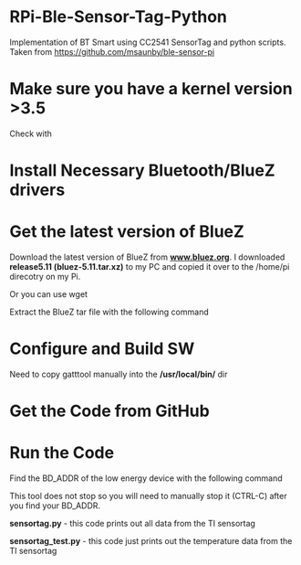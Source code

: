 RPi-Ble-Sensor-Tag-Python
=========================

Implementation of BT Smart using CC2541 SensorTag and python scripts. Taken from https://github.com/msaunby/ble-sensor-pi


Make sure you have a kernel version >3.5
========================================

Check with
<pre class="code-text-only" style="display: none;">
<code>uname -r</code></pre>


Install Necessary Bluetooth/BlueZ drivers
=========================================
<pre class="code-text-only" style="display: none;">
<code>sudo apt-get update
sudo apt-get upgrade
sudo apt-get install cmake
sudo apt-get install automake
sudo apt-get install libusb-dev
sudo apt-get install libdbus-1-dev
sudo apt-get install libudev-dev libical-dev libreadline-dev
sudo apt-get install libglib2.0
sudo apt-get install libglib2.0-dev
sudo apt-get install bluetooth
sudo apt-get install bluez-utils
sudo apt-get install bluez-hcidump
</code></pre>

Get the latest version of BlueZ
===============================
Download the latest version of BlueZ from <b>www.bluez.org</b>. I downloaded <b>release5.11 (bluez-5.11.tar.xz)</b> to my PC and copied it over to the /home/pi direcotry on my Pi.<br>

Or you can use wget
<pre class="code-text-only" style="display: none;">
<code>wget http://www.kernel.org/pub/linux/bluetooth/bluez-5.11.tar.gz</code></pre>

Extract the BlueZ tar file with the following command

<pre class="code-text-only" style="display: none;">
<code>tar xvfJ bluez-5.11.tar.xz</code></pre>


Configure and Build SW
=======================
<pre class="code-text-only" style="display: none;">
<code>cd bluez-5.11
./configure --disable-systemd
make
make install
</code></pre>

Need to copy gatttool manually into the <b>/usr/local/bin/</b> dir

<pre class="code-text-only" style="display: none;">
<code>cp attrib/gatttool /usr/local/bin/</code></pre>

Get the Code from GitHub
========================
<pre class="code-text-only" style="display: none;">
<code>sudo git clone https://github.com/mvartani76/RPi-Ble-Sensor-Tag-Python/</code></pre>


Run the Code
============
Find the BD_ADDR of the low energy device with the following command
<pre class="code-text-only" style="display: none;">
<code>sudo hcitool lescan</code></pre>

This tool does not stop so you will need to manually stop it (CTRL-C) after you find your BD_ADDR.

<b>sensortag.py</b> - this code prints out all data from the TI sensortag
<pre class="code-text-only" style="display: none;">
<code>sudo python sensortag.py BD_ADDR</code></pre>

<b>sensortag_test.py</b> - this code just prints out the temperature data from the TI sensortag
<pre class="code-text-only" style="display: none;">
<code>sudo python sensortag_test.py BD_ADDR</code></pre>
